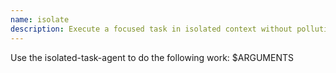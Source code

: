 ```yaml
---
name: isolate
description: Execute a focused task in isolated context without polluting main conversation history
---
```


Use the isolated-task-agent to do the following work: $ARGUMENTS
